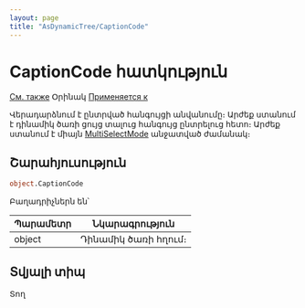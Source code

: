```yaml
---
layout: page
title: "AsDynamicTree/CaptionCode"
---
```


# CaptionCode հատկություն

[См. также](../AsDynamicTree.md) Օրինակ [Применяется к](../AsDynamicTree.md) 

Վերադարձնում է ընտրված հանգույցի անվանումը։
Արժեք ստանում է դինամիկ ծառի ցույց տալուց հանգույց ընտրելուց հետո։
Արժեք ստանում է միայն [MultiSelectMode](MultiSelectMode_D.md) անջատված ժամանակ։

## Շարահյուսություն

``` vb
object.CaptionCode
```

Բաղադրիչներն են՝
    
| Պարամետր | Նկարագրություն |
|--|--|
| object | Դինամիկ ծառի հղում։ |


## Տվյալի տիպ

Տող
